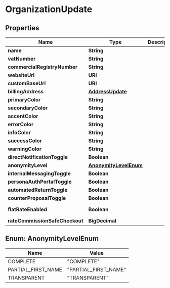 

# OrganizationUpdate



## Properties

| Name | Type | Description | Notes |
|------------ | ------------- | ------------- | -------------|
|**name** | **String** |  |  |
|**vatNumber** | **String** |  |  [optional] |
|**commercialRegistryNumber** | **String** |  |  [optional] |
|**websiteUrl** | **URI** |  |  [optional] |
|**customBaseUrl** | **URI** |  |  [optional] |
|**billingAddress** | [**AddressUpdate**](AddressUpdate.md) |  |  [optional] |
|**primaryColor** | **String** |  |  [optional] |
|**secondaryColor** | **String** |  |  [optional] |
|**accentColor** | **String** |  |  [optional] |
|**errorColor** | **String** |  |  [optional] |
|**infoColor** | **String** |  |  [optional] |
|**successColor** | **String** |  |  [optional] |
|**warningColor** | **String** |  |  [optional] |
|**directNotificationToggle** | **Boolean** |  |  [optional] |
|**anonymityLevel** | [**AnonymityLevelEnum**](#AnonymityLevelEnum) |  |  [optional] |
|**internalMessagingToggle** | **Boolean** |  |  [optional] |
|**personaAuthPortalToggle** | **Boolean** |  |  [optional] |
|**automatedReturnToggle** | **Boolean** |  |  [optional] |
|**counterProposalToggle** | **Boolean** |  |  [optional] |
|**flatRateEnabled** | **Boolean** |  |  [optional] [readonly] |
|**rateCommissionSafeCheckout** | **BigDecimal** |  |  [optional] |



## Enum: AnonymityLevelEnum

| Name | Value |
|---- | -----|
| COMPLETE | &quot;COMPLETE&quot; |
| PARTIAL_FIRST_NAME | &quot;PARTIAL_FIRST_NAME&quot; |
| TRANSPARENT | &quot;TRANSPARENT&quot; |



